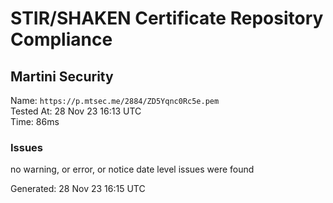 # STIR/SHAKEN Certificate Repository Compliance

## Martini Security

Name: `https://p.mtsec.me/2884/ZD5Yqnc0Rc5e.pem`\
Tested At: 28 Nov 23 16:13 UTC\
Time: 86ms

### Issues

no warning, or error, or notice date level issues were found

Generated: 28 Nov 23 16:15 UTC